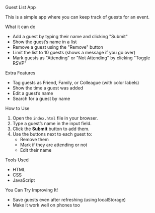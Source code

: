 Guest List App 

This is a simple app where you can keep track of guests for an event.

What it can do

- Add a guest by typing their name and clicking "Submit"
- Show the guest’s name in a list
- Remove a guest using the "Remove" button
- Limit the list to 10 guests (shows a message if you go over)
- Mark guests as "Attending" or "Not Attending" by clicking "Toggle RSVP"

Extra Features 

- Tag guests as Friend, Family, or Colleague (with color labels)
- Show the time a guest was added
- Edit a guest’s name
- Search for a guest by name

 How to Use

1. Open the `index.html` file in your browser.
2. Type a guest’s name in the input field.
3. Click the **Submit** button to add them.
4. Use the buttons next to each guest to:
   - Remove them
   - Mark if they are attending or not
   - Edit their name

Tools Used

- HTML
- CSS
- JavaScript

 You Can Try Improving It!

- Save guests even after refreshing (using localStorage)
- Make it work well on phones too

